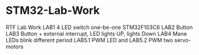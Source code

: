 # STM32-Lab-Work
RTF Lab Work
LAB1 4 LED switch one-be-one STM32F103C6
LAB2 Button
LAB3 Button + external interrupt, LED lights UP, lights Down
LAB4 Mane LEDs blink different period
LAB5.1 PWM LED and LAB5.2 PWM two servo-motors
